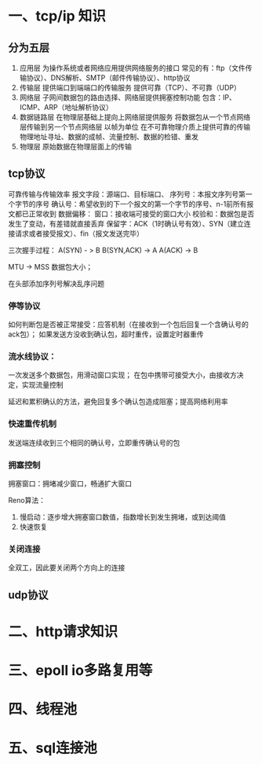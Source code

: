 # 一、tcp/ip 知识
## 分为五层
1. 应用层
   为操作系统或者网络应用提供网络服务的接口
   常见的有：ftp（文件传输协议）、DNS解析、SMTP（邮件传输协议）、http协议
2. 传输层
   提供端口到端端口的传输服务
   提供可靠（TCP）、不可靠（UDP）
3. 网络层
   子网间数据包的路由选择、网络层提供拥塞控制功能
   包含：IP、ICMP、ARP（地址解析协议）
4. 数据链路层
    在物理层基础上提向上网络层提供服务
    将数据包从一个节点网络层传输到另一个节点网络层
    以帧为单位
    在不可靠物理介质上提供可靠的传输
    物理地址寻址、数据的成帧、流量控制、数据的检错、重发
5. 物理层
    原始数据在物理层面上的传输

## tcp协议
可靠传输与传输效率
报文字段：源端口、目标端口、
        序列号：本报文序列号第一个字节的序号
        确认号：希望收到的下一个报文的第一个字节的序号、n-1前所有报文都已正常收到
        数据偏移：
        窗口：接收端可接受的窗口大小
        校验和：数据包是否发生了变动，有差错就直接丢弃
        保留字：ACK（1时确认号有效）、SYN（建立连接请求或者接受报文）、fin（报文发送完毕）

三次握手过程：
        A(SYN) - > B
        B(SYN,ACK) -> A
        A(ACK) -> B

MTU -> MSS 数据包大小； 

在头部添加序列号解决乱序问题

### 停等协议
如何判断包是否被正常接受：应答机制（在接收到一个包后回复一个含确认号的ack包）；
如果发送方没收到确认包，超时重传，设置定时器重传

### 流水线协议：
一次发送多个数据包，用滑动窗口实现；
在包中携带可接受大小，由接收方决定，实现流量控制

延迟和累积确认的方法，避免回复多个确认包造成阻塞；提高网络利用率

### 快速重传机制
发送端连续收到三个相同的确认号，立即重传确认号的包

### 拥塞控制
拥塞窗口：拥堵减少窗口，畅通扩大窗口

Reno算法：
1. 慢启动：逐步增大拥塞窗口数值，指数增长到发生拥堵，或到达阈值
2. 快速恢复

### 关闭连接
全双工，因此要关闭两个方向上的连接





## udp协议

# 二、http请求知识

# 三、epoll io多路复用等

# 四、线程池

# 五、sql连接池